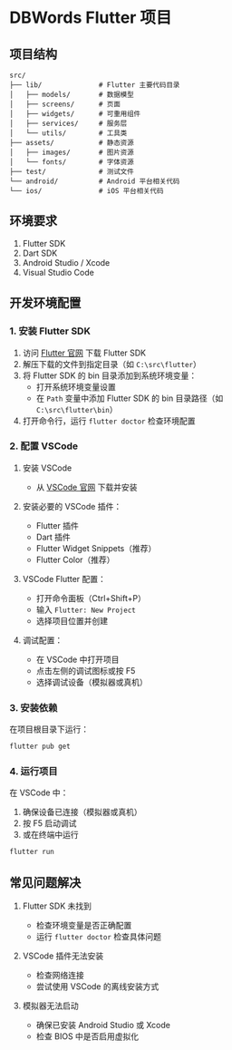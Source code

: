 # DBWords Flutter 项目

## 项目结构

```text
src/
├── lib/              # Flutter 主要代码目录
│   ├── models/       # 数据模型
│   ├── screens/      # 页面
│   ├── widgets/      # 可重用组件
│   ├── services/     # 服务层
│   └── utils/        # 工具类
├── assets/           # 静态资源
│   ├── images/       # 图片资源
│   └── fonts/        # 字体资源
├── test/             # 测试文件
└── android/          # Android 平台相关代码
└── ios/              # iOS 平台相关代码
```

## 环境要求

1. Flutter SDK
2. Dart SDK
3. Android Studio / Xcode
4. Visual Studio Code

## 开发环境配置

### 1. 安装 Flutter SDK

1. 访问 [Flutter 官网](https://flutter.dev/docs/get-started/install) 下载 Flutter SDK
2. 解压下载的文件到指定目录（如 `C:\src\flutter`）
3. 将 Flutter SDK 的 bin 目录添加到系统环境变量：
   - 打开系统环境变量设置
   - 在 `Path` 变量中添加 Flutter SDK 的 bin 目录路径（如 `C:\src\flutter\bin`）
4. 打开命令行，运行 `flutter doctor` 检查环境配置

### 2. 配置 VSCode

1. 安装 VSCode
   - 从 [VSCode 官网](https://code.visualstudio.com/) 下载并安装

2. 安装必要的 VSCode 插件：
   - Flutter 插件
   - Dart 插件
   - Flutter Widget Snippets（推荐）
   - Flutter Color（推荐）

3. VSCode Flutter 配置：
   - 打开命令面板（Ctrl+Shift+P）
   - 输入 `Flutter: New Project`
   - 选择项目位置并创建

4. 调试配置：
   - 在 VSCode 中打开项目
   - 点击左侧的调试图标或按 F5
   - 选择调试设备（模拟器或真机）

### 3. 安装依赖

在项目根目录下运行：

```bash
flutter pub get
```

### 4. 运行项目

在 VSCode 中：

1. 确保设备已连接（模拟器或真机）
2. 按 F5 启动调试
3. 或在终端中运行

```bash
flutter run
```

## 常见问题解决

1. Flutter SDK 未找到
   - 检查环境变量是否正确配置
   - 运行 `flutter doctor` 检查具体问题

2. VSCode 插件无法安装
   - 检查网络连接
   - 尝试使用 VSCode 的离线安装方式

3. 模拟器无法启动
   - 确保已安装 Android Studio 或 Xcode
   - 检查 BIOS 中是否启用虚拟化
